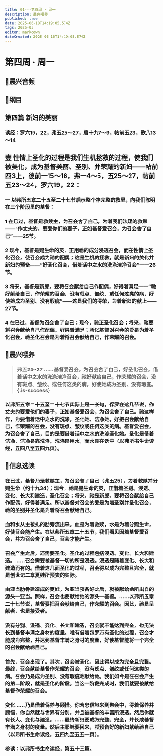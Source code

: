 ```yaml
---
title: 01---第四周 · 周一
description: 晨兴喂养
published: true
date: 2025-06-18T14:19:05.574Z
tags: 2025-03
editor: markdown
dateCreated: 2025-06-18T14:19:05.574Z
---
```


# 第四周 · 周一
## 🎵晨兴音频

## 📖纲目

## 第四篇    新妇的美丽

### 读经：罗六19，22，弗五25～27，启十九7～9，帖前五23，歌八13～14

## 壹    性情上圣化的过程是我们生机拯救的过程，使我们被美化，成为基督美丽、圣别、并荣耀的新妇——帖前四3上，彼前一15～16，弗一4～5，五25～27，帖前五23～24，罗六19，22：

### 一    以弗所五章二十五至二十七节启示整个神完整的救恩，向我们陈明在三个阶段里的基督：

### 1    在已过，基督是救赎主，为召会舍了自己，为着我们法理的救赎——“作丈夫的，要爱你们的妻子，正如基督爱召会，为召会舍了自己”——25节。

### 2    现今，基督是赐生命的灵，正用祂的成分浸透召会，而在性情上圣化召会，使召会成为祂的配偶；这是生机的拯救，就是新妇的美化并新妇的预备——“好圣化召会，借着话中之水的洗涤洁净召会”——26节。

### 3    将来，基督是新郎，要将召会献给自己作配偶，好得着满足——“祂好献给自己，作荣耀的召会，没有斑点、皱纹、或任何这类的病，好使她成为圣别、没有瑕疵”——这是我们的得荣，为着新妇的献上——27节。

### 4    在已过，基督为召会舍了自己；现今，祂正圣化召会；将来，祂要将召会献给自己作配偶，好得着满足；所以基督对召会的爱是为着圣化召会，祂圣化召会是为着将召会献给自己，作荣耀的召会。

## 📖晨兴喂养

>### **弗五25~27**    **……基督爱召会，为召会舍了自己，好圣化召会，借着话中之水的洗涤洁净召会，祂好献给自己，作荣耀的召会，没有斑点、皱纹、或任何这类的病，好使她成为圣别、没有瑕疵。** {.is-success}

### 以弗所五章二十五至二十七节实际上是一长句。保罗在这几节说，作丈夫的要爱他们的妻子，正如基督爱召会，为召会舍了自己。祂这样作，为要借着话中之水的洗涤，圣化她、洁净她，好把召会献给自己，作荣耀的召会，没有斑点、皱纹或任何这类的病。基督爱召会，为召会舍了自己，目的是要借着话中之水的洗涤圣化她。圣化是借着洁净，洁净是靠洗涤，洗涤是用水，而水是在话中（以弗所书生命读经，五四八至五四九页）。

## 📖信息选读

### 在已过，基督乃是救赎主，为召会舍了自己（弗五25），为着救赎并分赐生命（约十九34）；现今，祂是赐生命的灵，正借着圣别、浸透、变化、长大和建造，圣化召会；将来，祂是新郎，要将召会献给自己作配偶，好得着满足。所以基督对召会的爱是为着圣别并圣化召会，祂的圣别并圣化是为着将召会献给自己。

### 血和水从主被扎的肋旁流出来。血是为着救赎，水是为着分赐生命，好使召会能产生。在以弗所五章二十五节，我们看见因着基督爱召会，并为召会舍了自己，召会才能产生。

### 召会产生之后，还需要圣化。圣化的过程包括浸透、变化、长大和建造。……召会需要被基督一切的所是浸透。浸透是随着变化、长大和建造而有的。借着这几面圣化的过程，召会得以成为完整且完全，就是创世记二章夏娃所预表的实际。

### 由亚当肋骨建造成的夏娃，为亚当预备好之后，就被献给她所出自的源头—亚当。照样，召会也要献给她的源头—基督。……以弗所五章二十七节说，基督要把召会献给自己，作荣耀的召会。因此，祂是呈献者，也是接受者。

### 没有分别、浸透、变化、长大和建造，召会就不能达到完全，也无法长到基督丰满之身材的度量。唯有借着包罗万有圣化的过程，召会才能成为完整，并达到基督丰满之身材的度量，好使基督能将一个完全的召会献给祂自己。

### 首先，召会出现了。其次，召会被圣化，因此得以成为完全且完整。最终，召会献给基督作荣耀的召会，没有斑点、皱纹或任何这类的病。召会乃是成为圣别、没有瑕疵地献给祂。我们如今是在召会产生的第二阶段，就是圣化的阶段。当这一阶段完成时，我们就要被献给基督作荣耀的召会。

### 变化……乃是借着保养与顾惜。你若忠信地来到聚会中，得着保养并顾惜，你自然就与世界有分别，并且被基督的丰富所浸透。然后你就有长大、变化与建造。……最终新妇要成为完整、完全，并长成基督丰满之身材的度量。然后主耶稣要回来，将预备好的新妇献给祂自己（以弗所书生命读经，五四九至五五一页）。

### 参读：以弗所书生命读经，第五十三篇。
<!-- Google tag (gtag.js) -->
<script async src="https://www.googletagmanager.com/gtag/js?id=G-1P8709Z16T"></script>
<script>
  window.dataLayer = window.dataLayer || [];
  function gtag(){dataLayer.push(arguments);}
  gtag('js', new Date());

  gtag('config', 'G-1P8709Z16T');
</script>